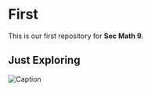 # First
This is our first repository for **Sec Math 9**.


## Just Exploring ##
![Caption](https://cdn.britannica.com/77/170477-050-1C747EE3/Laptop-computer.jpg?w=400&h=300&c=crop)
